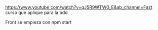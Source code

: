 https://www.youtube.com/watch?v=qJ5R9WTW0_E&ab_channel=Fazt
curso que aplique para la bdd

Front se empieza con npm start